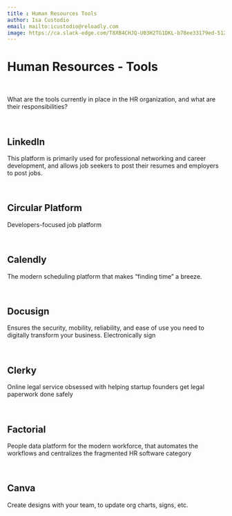 ```yaml
---
title : Human Resources Tools  
author: Isa Custodio
email: mailto:icustodio@reloadly.com
image: https://ca.slack-edge.com/T8XB4CHJQ-U03H2TG1DKL-b78ee33179ed-512  
---
```


Human Resources - Tools
==============================

&nbsp;



What are the tools currently in place in the HR organization, and what are their responsibilities?

&nbsp;

LinkedIn
--------

This platform is primarily used for professional networking and career development, and allows job seekers to post their resumes and employers to post jobs.

&nbsp;

Circular Platform
-----------------

Developers-focused job platform

&nbsp;

Calendly
--------

The modern scheduling platform that makes “finding time” a breeze.

&nbsp;

Docusign
--------

Ensures the security, mobility, reliability, and ease of use you need to digitally transform your business. Electronically sign

&nbsp;

Clerky
------

Online legal service obsessed with helping startup founders get legal paperwork done safely

&nbsp;

Factorial
---------

People data platform for the modern workforce, that automates the workflows and centralizes the fragmented HR software category

&nbsp;

Canva
-----

Create designs with your team, to update org charts, signs, etc.

